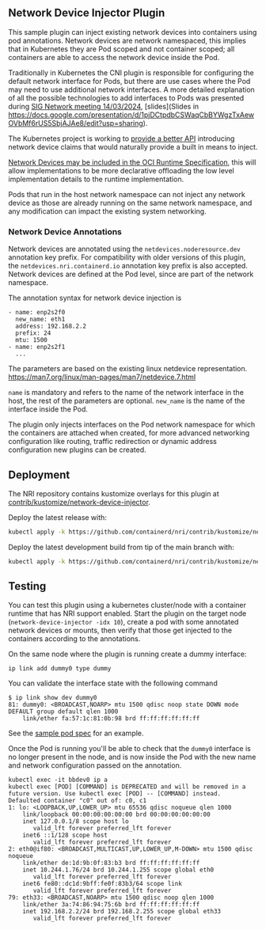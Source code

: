 ## Network Device Injector Plugin

This sample plugin can inject existing network devices into containers using pod annotations.
Network devices are network namespaced, this implies that in Kubernetes they are Pod scoped
and not container scoped; all containers are able to access the network device inside the Pod.

Traditionally in Kubernetes the CNI plugin is responsible for configuring the default network
interface for Pods, but there are use cases where the Pod may need to use additional network interfaces.
A more detailed explanation of all the possible technologies to add interfaces to Pods was presented during
[SIG Network meeting 14/03/2024](https://www.youtube.com/watch?v=67UzeMEaqnM&list=PL69nYSiGNLP2E8vmnqo5MwPOY25sDWIxb&index=1),
[slides](Slides in https://docs.google.com/presentation/d/1pjDCtpdbCSWaqCbBYWgzTxAewOVbMf6rUS5SbjAJAe8/edit?usp=sharing).

The Kubernetes project is working to [provide a better API](https://docs.google.com/document/d/1VBBj8Fh0ks0_-dacpqx6kD2tlIvj0XfFxtMuSfOJ22w/edit)
introducing network device claims that would naturally provide a built in means to inject.

[Network Devices may be included in the OCI Runtime Specification](https://github.com/opencontainers/runtime-spec/issues/1239), this will allow
implementations to be more declarative offloading the low level implementation details to the runtime implementation.

Pods that run in the host network namespace can not inject any network device as those are already running on the same network namespace,
and any modification can impact the existing system networking.

### Network Device Annotations

Network devices are annotated using the `netdevices.noderesource.dev` annotation key prefix.
For compatibility with older versions of this plugin, the `netdevices.nri.containerd.io` annotation key prefix is also accepted.
Network devices are defined at the Pod level, since are part of the network namespace.

The annotation syntax for network device injection is

```
- name: enp2s2f0
  new_name: eth1
  address: 192.168.2.2
  prefix: 24
  mtu: 1500
- name: enp2s2f1
  ...
```

The parameters are based on the existing linux netdevice representation.
https://man7.org/linux/man-pages/man7/netdevice.7.html

`name` is mandatory and refers to the name of the network interface in the host,
the rest of the parameters are optional.
`new_name` is the name of the interface inside the Pod.

The plugin only injects interfaces on the Pod network namespace for which the containers are attached when created,
for more advanced networking configuration like routing, traffic redirection or dynamic address configuration new plugins can be created.

## Deployment

The NRI repository contains kustomize overlays for this plugin at
[contrib/kustomize/network-device-injector](../../contrib/kustomize/network-device-injector).

Deploy the latest release with:

```bash
kubectl apply -k https://github.com/containerd/nri/contrib/kustomize/network-device-injector
```

Deploy the latest development build from tip of the main branch with:

```bash
kubectl apply -k https://github.com/containerd/nri/contrib/kustomize/network-device-injector/unstable
```

## Testing

You can test this plugin using a kubernetes cluster/node with a container
runtime that has NRI support enabled. Start the plugin on the target node
(`network-device-injector -idx 10`), create a pod with some annotated network devices or
mounts, then verify that those get injected to the containers according
to the annotations.

On the same node where the plugin is running create a dummy interface:

```
ip link add dummy0 type dummy
```

You can validate the interface state with the following command

```
$ ip link show dev dummy0
81: dummy0: <BROADCAST,NOARP> mtu 1500 qdisc noop state DOWN mode DEFAULT group default qlen 1000
    link/ether fa:57:1c:81:0b:98 brd ff:ff:ff:ff:ff:ff
```

See the [sample pod spec](sample-network-device-inject.yaml) for an example.

Once the Pod is running you'll be able to check that the `dummy0` interface is no longer
present in the node, and is now inside the Pod with the new name and network configuration
passed on the annotation.

```
kubectl exec -it bbdev0 ip a
kubectl exec [POD] [COMMAND] is DEPRECATED and will be removed in a future version. Use kubectl exec [POD] -- [COMMAND] instead.
Defaulted container "c0" out of: c0, c1
1: lo: <LOOPBACK,UP,LOWER_UP> mtu 65536 qdisc noqueue qlen 1000
    link/loopback 00:00:00:00:00:00 brd 00:00:00:00:00:00
    inet 127.0.0.1/8 scope host lo
       valid_lft forever preferred_lft forever
    inet6 ::1/128 scope host
       valid_lft forever preferred_lft forever
2: eth0@if80: <BROADCAST,MULTICAST,UP,LOWER_UP,M-DOWN> mtu 1500 qdisc noqueue
    link/ether de:1d:9b:0f:83:b3 brd ff:ff:ff:ff:ff:ff
    inet 10.244.1.76/24 brd 10.244.1.255 scope global eth0
       valid_lft forever preferred_lft forever
    inet6 fe80::dc1d:9bff:fe0f:83b3/64 scope link
       valid_lft forever preferred_lft forever
79: eth33: <BROADCAST,NOARP> mtu 1500 qdisc noop qlen 1000
    link/ether 3a:74:86:94:75:6b brd ff:ff:ff:ff:ff:ff
    inet 192.168.2.2/24 brd 192.168.2.255 scope global eth33
       valid_lft forever preferred_lft forever
```
